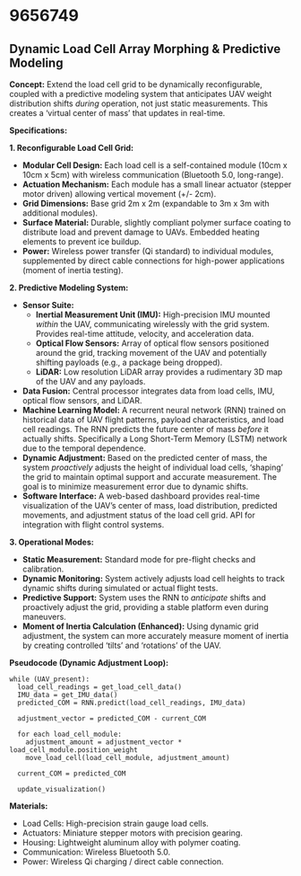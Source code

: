 # 9656749

## Dynamic Load Cell Array Morphing & Predictive Modeling

**Concept:** Extend the load cell grid to be dynamically reconfigurable, coupled with a predictive modeling system that anticipates UAV weight distribution shifts *during* operation, not just static measurements. This creates a ‘virtual center of mass’ that updates in real-time.

**Specifications:**

**1. Reconfigurable Load Cell Grid:**

*   **Modular Cell Design:** Each load cell is a self-contained module (10cm x 10cm x 5cm) with wireless communication (Bluetooth 5.0, long-range).
*   **Actuation Mechanism:**  Each module has a small linear actuator (stepper motor driven) allowing vertical movement (+/- 2cm).
*   **Grid Dimensions:** Base grid 2m x 2m (expandable to 3m x 3m with additional modules).
*   **Surface Material:**  Durable, slightly compliant polymer surface coating to distribute load and prevent damage to UAVs.  Embedded heating elements to prevent ice buildup.
*   **Power:** Wireless power transfer (Qi standard) to individual modules, supplemented by direct cable connections for high-power applications (moment of inertia testing).

**2. Predictive Modeling System:**

*   **Sensor Suite:**
    *   **Inertial Measurement Unit (IMU):**  High-precision IMU mounted *within* the UAV, communicating wirelessly with the grid system.  Provides real-time attitude, velocity, and acceleration data.
    *   **Optical Flow Sensors:**  Array of optical flow sensors positioned around the grid, tracking movement of the UAV and potentially shifting payloads (e.g., a package being dropped).
    *   **LiDAR:** Low resolution LiDAR array provides a rudimentary 3D map of the UAV and any payloads.
*   **Data Fusion:**  Central processor integrates data from load cells, IMU, optical flow sensors, and LiDAR.
*   **Machine Learning Model:**  A recurrent neural network (RNN) trained on historical data of UAV flight patterns, payload characteristics, and load cell readings. The RNN predicts the future center of mass *before* it actually shifts.  Specifically a Long Short-Term Memory (LSTM) network due to the temporal dependence.
*   **Dynamic Adjustment:** Based on the predicted center of mass, the system *proactively* adjusts the height of individual load cells, ‘shaping’ the grid to maintain optimal support and accurate measurement.  The goal is to minimize measurement error due to dynamic shifts.
*   **Software Interface:** A web-based dashboard provides real-time visualization of the UAV’s center of mass, load distribution, predicted movements, and adjustment status of the load cell grid. API for integration with flight control systems.

**3. Operational Modes:**

*   **Static Measurement:** Standard mode for pre-flight checks and calibration.
*   **Dynamic Monitoring:**  System actively adjusts load cell heights to track dynamic shifts during simulated or actual flight tests.
*   **Predictive Support:** System uses the RNN to *anticipate* shifts and proactively adjust the grid, providing a stable platform even during maneuvers.
*   **Moment of Inertia Calculation (Enhanced):** Using dynamic grid adjustment, the system can more accurately measure moment of inertia by creating controlled ‘tilts’ and ‘rotations’ of the UAV.

**Pseudocode (Dynamic Adjustment Loop):**

```
while (UAV_present):
  load_cell_readings = get_load_cell_data()
  IMU_data = get_IMU_data()
  predicted_COM = RNN.predict(load_cell_readings, IMU_data)
  
  adjustment_vector = predicted_COM - current_COM
  
  for each load_cell_module:
    adjustment_amount = adjustment_vector * load_cell_module.position_weight
    move_load_cell(load_cell_module, adjustment_amount)
    
  current_COM = predicted_COM
  
  update_visualization()
```

**Materials:**

*   Load Cells: High-precision strain gauge load cells.
*   Actuators: Miniature stepper motors with precision gearing.
*   Housing: Lightweight aluminum alloy with polymer coating.
*   Communication: Wireless Bluetooth 5.0.
*   Power: Wireless Qi charging / direct cable connection.